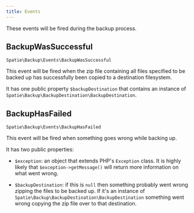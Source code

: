 ```yaml
---
title: Events
---
```


These events will be fired during the backup process.

## BackupWasSuccessful

`Spatie\Backup\Events\BackupWasSuccessful`

This event will be fired when the zip file containing all files specified to be backed up has successfully been copied to a destination filesystem.

It has one public property `$backupDestination` that contains an instance 
of `Spatie\Backup\BackupDestination\BackupDestination`.

## BackupHasFailed

`Spatie\Backup\Events\BackupHasFailed`

This event will be fired when something goes wrong while backing up. 

It has two public properties:

- `$exception`: an object that extends PHP's `Exception` class. It is highly likely that `$exception->getMessage()` will return more information on what went wrong.

- `$backupDestination`: if this is `null` then something probably went wrong zipping the files to be backed up. If it's an instance of `Spatie\Backup\BackupDestination\BackupDestination` something went wrong copying the zip file over to that destination.
